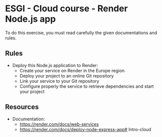 # ESGI - Cloud course - Render Node.js app

To do this exercise, you must read carefully the given documentations and rules.

## Rules

- Deploy this Node.js application to Render:
    - Create your service on Render in the Europe region
    - Deploy your project to an online Git repository
    - Link your service to your Git repository
    - Configure properly the service to retrieve dependencies and start your project

## Resources

- Documentation:
    - https://render.com/docs/web-services
    - https://render.com/docs/deploy-node-express-app# Intro-cloud
